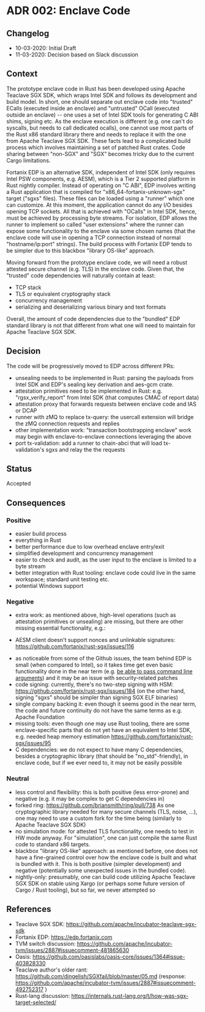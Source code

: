 # ADR 002: Enclave Code

## Changelog
* 10-03-2020: Initial Draft
* 11-03-2020: Decision based on Slack discussion

## Context
The prototype enclave code in Rust has been developed using Apache Teaclave SGX SDK, which wraps Intel SDK
and follows its development and build model. In short, one should separate out enclave code into "trusted" ECalls
(executed inside an enclave) and "untrusted" OCall (executed outside an enclave) -- one uses a set of 
Intel SDK tools for generating C ABI shims, signing etc.
As the enclave execution is different (e.g. one can't do syscalls, but needs to call dedicated ocalls),
one cannot use most parts of the Rust x86 standard library there and needs to replace it with the one from Apache Teaclave SGX SDK. These facts lead to a complicated build process which involves maintaining a set of patched Rust crates. Code sharing between "non-SGX" and "SGX" becomes tricky due to the current Cargo limitations.

Fortanix EDP is an alternative SDK, independent of Intel SDK (only requires Intel PSW components, e.g. AESM), 
which is a Tier 2 supported platform in Rust nightly compiler. Instead of operating on "C ABI", EDP involves writing a 
Rust application that is compiled for "x86_64-fortanix-unknown-sgx" target ("sgxs" files).
These files can be loaded using a "runner" which one can customize. At this moment, the application cannot do any I/O besides opening TCP sockets. All that is achieved with "OCalls" in Intel SDK, hence, must be achieved by processing byte streams.
For isolation, EDP allows the runner to implement so called "user extensions" where the runner can expose some functionality to the enclave via some chosen names (that the enclave code will use in opening a TCP connection instead of normal "hostname/ip:port" strings). The build process with Fortanix EDP tends to be simpler due to this blackbox "library OS-like" approach.

Moving forward from the prototype enclave code, we will need a robust attested secure channel (e.g. TLS) in the enclave code.
Given that, the "trusted" code dependencies will naturally contain at least:

* TCP stack
* TLS or equivalent cryptography stack
* concurrency management
* serializing and deserializing various binary and text formats

Overall, the amount of code dependencies due to the "bundled" EDP standard library is not that different from what one will need to maintain for Apache Teaclave SGX SDK. 

## Decision
The code will be progressively moved to EDP across different PRs:
* unsealing needs to be implemented in Rust: parsing the payloads from Intel SDK and EDP's sealing key derivation and aes-gcm crate.
* attestation primitives need to be implemented in Rust: e.g. "rgsx_verify_report" from Intel SDK (that computes CMAC of report data)
* attestation proxy that forwards requests between enclave code and IAS or DCAP
* runner with zMQ to replace tx-query: the usercall extension will bridge the zMQ connection requests and replies
* other implementation work: "transaction bootstrapping enclave" work may begin with enclave-to-enclave connections leveraging the above
* port tx-validation: add a runner to chain-abci that will load tx-validation's sgxs and relay the the requests

## Status

Accepted

## Consequences

### Positive

* easier build process
* everything in Rust
* better performance due to low overhead enclave entry/exit
* simplified development and concurrency management
* easier to check and audit, as the user input to the enclave is limited to a byte stream
* better integration with Rust tooling: enclave code could live in the same workspace; standard unit testing etc.
* potential Windows support

### Negative
* extra work: as mentioned above, high-level operations (such as attestation primitives or unsealing) are missing,
but there are other missing essential functionality, e.g.:
- AESM client doesn't support nonces and unlinkable signatures: https://github.com/fortanix/rust-sgx/issues/116
* as noticeable from some of the Github issues, the team behind EDP is small (when compared to Intel), so 
it takes time get even basic functionality done in the near term (e.g. [be able to pass command line arguments](https://github.com/fortanix/rust-sgx/issues/136)) and it may be an issue with security-related patches
* code signing: currently, there's no two-step signing with HSM: https://github.com/fortanix/rust-sgx/issues/184 (on the other hand, signing "sgxs" should be simpler than signing SGX ELF binaries)
* single company backing it: even though it seems good in the near term, the code and future continuity do not have the same terms as e.g. Apache Foundation
* missing tools: even though one may use Rust tooling, there are some enclave-specific parts that do not yet have an equivalent to Intel SDK, e.g. needed heap memory estimation https://github.com/fortanix/rust-sgx/issues/95
* C dependencies: we do not expect to have many C dependencies, besides a cryptographic library (that should be "no_std"-friendly), in enclave code, but if we ever need to, it may not be easily possible

### Neutral
* less control and flexibility: this is both positive (less error-prone) and negative (e.g. it may be complex to get C dependencies in)
* forked ring: https://github.com/briansmith/ring/pull/738 As one cryptographic library needed for many secure channels (TLS, noise, ...), one may need to use a custom fork for the time being (similarly to Apache Teaclave SGX SDK)
* no simulation mode: for attested TLS functionality, one needs to test in HW mode anyway. For "simulation", one can just compile the same Rust code to standard x86 targets.
* blackbox "library OS-like" approach: as mentioned before, one does not have a fine-grained control over how the enclave code is built and what is bundled with it. This is both positive (simpler development) and negative (potentially some unexpected issues in the bundled code).
* nightly-only: presumably, one can build code utilizing Apache Teaclave SGX SDK on stable using Xargo (or perhaps some future version of Cargo / Rust tooling), but so far, we never attempted so

## References

* Teaclave SGX SDK: https://github.com/apache/incubator-teaclave-sgx-sdk
* Fortanix EDP: https://edp.fortanix.com
* TVM switch discussion: https://github.com/apache/incubator-tvm/issues/2887#issuecomment-481865630
* Oasis: https://github.com/oasislabs/oasis-core/issues/1364#issue-403828330
* Teaclave author's older rant: https://github.com/dingelish/SGXfail/blob/master/05.md (response: https://github.com/apache/incubator-tvm/issues/2887#issuecomment-492752317 )
* Rust-lang discussion: https://internals.rust-lang.org/t/how-was-sgx-target-selected/
